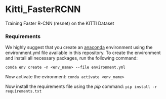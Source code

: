 # Kitti_FasterRCNN
Training Faster R-CNN (resnet) on the KITTI Dataset 

### Requirements

We highly suggest that you create an [anaconda](https://docs.anaconda.com/anaconda/install/)  environment using the environment.yml file available in this repository.
To create the environment and install all necessary packages, run the following command:

`conda env create -n <env_name> --file environment.yml`

Now activate the evironment: `conda activate <env_name>`

Now install the requirements file using the <i>pip</i> command: `pip install -r requirements.txt`
